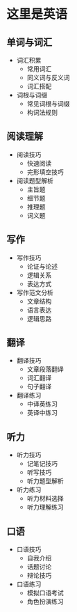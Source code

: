 # 这里是英语

## 单词与词汇

- 词汇积累
  - 常用词汇
  - 同义词与反义词
  - 词汇搭配
- 词根与词缀
  - 常见词根与词缀
  - 构词法规则

## 阅读理解

- 阅读技巧
  - 快速阅读
  - 完形填空技巧
- 阅读题型解析
  - 主旨题
  - 细节题
  - 推理题
  - 词义题

## 写作

- 写作技巧
  - 论证与论述
  - 逻辑关系
  - 表达方式
- 写作范文分析
  - 文章结构
  - 语言表达
  - 逻辑思路

## 翻译

- 翻译技巧
  - 文章段落翻译
  - 词汇翻译
  - 句子翻译
- 翻译练习
  - 中译英练习
  - 英译中练习

## 听力

- 听力技巧
  - 记笔记技巧
  - 听写技巧
  - 听力题型解析
- 听力练习
  - 听力材料选择
  - 听力理解练习

## 口语

- 口语技巧
  - 自我介绍
  - 话题讨论
  - 辩论技巧
- 口语练习
  - 模拟口语考试
  - 角色扮演练习
